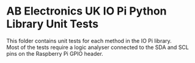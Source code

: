 AB Electronics UK IO Pi Python Library Unit Tests
=====

This folder contains unit tests for each method in the IO Pi library.  
Most of the tests require a logic analyser connected to the SDA and SCL pins on the Raspberry Pi GPIO header.